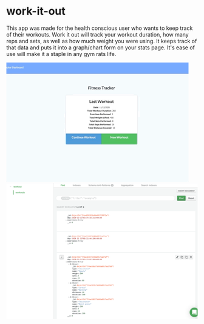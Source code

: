 # work-it-out

This app was made for the health conscious user who wants to keep track of their workouts. 
Work it out will track your workout duration, how many reps and sets, as well as how much weight you were using. It keeps track of that data and puts it into a graph/chart form on your stats page. It's ease of use will make it a staple in any gym rats life. 

![Gif of App](workoutapp.gif)
![Atlas DB populated](atlas.png)